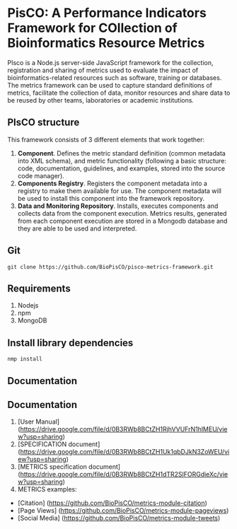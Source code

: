 # PisCO: A Performance Indicators Framework for COllection of Bioinformatics Resource Metrics

PIsco is a Node.js server-side JavaScript framework for the collection, registration and sharing of metrics used to evaluate the impact of bioinformatics-related resources such as software, training or databases. The metrics framework can be used to capture standard definitions of metrics, facilitate the collection of data, monitor resources and share data to be reused by other teams, laboratories or academic institutions.

## PIsCO structure

This framework consists of 3 different elements that work together:

1. **Component**. Defines the metric standard definition (common metadata into  XML schema), and metric functionality (following a basic structure: code, documentation, guidelines, and examples, stored into the source code manager).
2. **Components Registry**. Registers the component metadata into a registry to make them available for use. The component metadata will be used to install this component into the framework repository.
3. **Data and Monitoring Repository**. Installs, executes components and collects data from the component execution.  Metrics results, generated from each component execution are stored in a Mongodb database and they are able to be used and interpreted.

## Git

`git clone https://github.com/BioPisCO/pisco-metrics-framework.git`

## Requirements

1. Nodejs
2. npm
3. MongoDB

## Install library dependencies

`nmp install`

## Documentation

## Documentation

1. [User Manual] (https://drive.google.com/file/d/0B3RWb8BCtZH1RjhVVUFrN1hlMEU/view?usp=sharing)
2. [SPECIFICATION document] (https://drive.google.com/file/d/0B3RWb8BCtZH1Uk1qbDJkN3ZoWEU/view?usp=sharing)
3. [METRICS specification document] (https://drive.google.com/file/d/0B3RWb8BCtZH1dTR2SlFORGdieXc/view?usp=sharing)
4. METRICS examples:
 * [Citation] (https://github.com/BioPisCO/metrics-module-citation) 
 * [Page Views] (https://github.com/BioPisCO/metrics-module-pageviews)
 * [Social Media] (https://github.com/BioPisCO/metrics-module-tweets)


